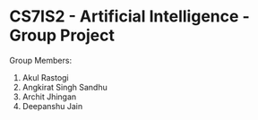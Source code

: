 # CS7IS2 - Artificial Intelligence - Group Project

Group Members:
1. Akul Rastogi
2. Angkirat Singh Sandhu
3. Archit Jhingan
4. Deepanshu Jain
